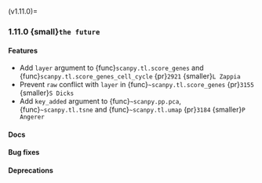 (v1.11.0)=
### 1.11.0 {small}`the future`

#### Features

* Add `layer` argument to {func}`scanpy.tl.score_genes` and {func}`scanpy.tl.score_genes_cell_cycle` {pr}`2921` {smaller}`L Zappia`
* Prevent `raw` conflict with `layer` in {func}`~scanpy.tl.score_genes` {pr}`3155` {smaller}`S Dicks`
* Add `key_added` argument to {func}`~scanpy.pp.pca`, {func}`~scanpy.tl.tsne` and {func}`~scanpy.tl.umap` {pr}`3184` {smaller}`P Angerer`

#### Docs

#### Bug fixes

#### Deprecations
